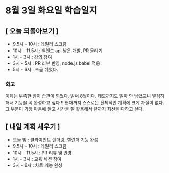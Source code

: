 # 8월 3일 화요일 학습일지

## [ 오늘 되돌아보기 ]

- 9.5시 - 10시 : 데일리 스크럼
- 10시 - 11.5시 : 백엔드 api 남은 개발, PR 올리기
- 1시 - 3시 : 강의 참여
- 3시 - 5시 : PR 리뷰 반영, node.js babel 적용
- 5시 - 6시 : 조금 쉬었다.

### 회고

이제는 부족한 잠이 습관이 되었다. 벌써 8월이다. 데모까지도 얼마 안 남았으니 열심히 해서 기능을 꼭 완성하고 싶다 !!
현재까지 스스로는 전체적인 계획에 크게 차질이 없다. 그 부분이 가장 마음에 들고 시간을 잘 활용해서 끝까지 최선을 다하고 싶다.

## [ 내일 계획 세우기 ]

- 오늘 밤 : 클라이언트 렌더링, 캘린더 기능 완성
- 9.5시 - 10시 : 데일리 스크럼
- 10시 - 11.5시 : PR 리뷰 및 반영
- 1시 - 3시 : 교육 세션 참여
- 3시 - 6시 : 차트 기능 완성
